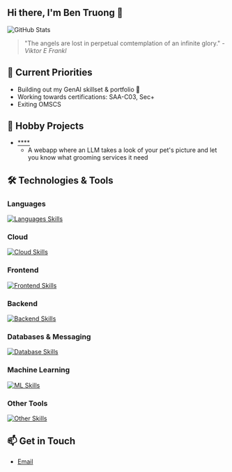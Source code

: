 ## Hi there, I'm Ben Truong 👋

![GitHub Stats](https://github-readme-stats.vercel.app/api?username=ben-truong-0324&show_icons=true&theme=radical)

> "The angels are lost in perpetual comtemplation of an infinite glory." -_Viktor E Frankl_

## 🔭 Current Priorities

- Building out my GenAI skillset & portfolio 🚀
- Working towards certifications: SAA-C03, Sec+
- Exiting OMSCS

## 🚀 Hobby Projects

- [****](https://github.com/ben-truong-0324/pet_barberLLM)
  - A webapp where an LLM takes a look of your pet's picture and let you know what grooming services it need

## 🛠️ Technologies & Tools

### Languages

[![Languages Skills](https://skillicons.dev/icons?i=python)](https://skillicons.dev)

### Cloud

[![Cloud Skills](https://skillicons.dev/icons?i=kubernetes,aws,linux,githubactions,jenkins)](https://skillicons.dev)

### Frontend

[![Frontend Skills](https://skillicons.dev/icons?i=react,figma,d3,css,html)](https://skillicons.dev)

### Backend

[![Backend Skills](https://skillicons.dev/icons?i=fastapi,python)](https://skillicons.dev)

### Databases & Messaging

[![Database Skills](https://skillicons.dev/icons?i=kafka,postgres)](https://skillicons.dev)

### Machine Learning

[![ML Skills](https://skillicons.dev/icons?i=pytorch)](https://skillicons.dev)

### Other Tools

[![Other Skills](https://skillicons.dev/icons?i=vscode,git,docker,grafana,prometheus,bash)](https://skillicons.dev)

## 📫 Get in Touch

- [Email](mailto:ben.truong.0324@gmail.com)
